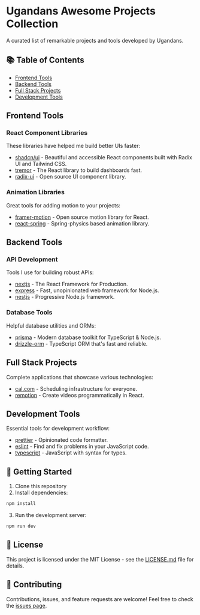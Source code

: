 # Ugandans Awesome Projects Collection

A curated list of remarkable projects and tools developed by Ugandans.

## 📚 Table of Contents

- [Frontend Tools](#frontend-tools)
- [Backend Tools](#backend-tools)
- [Full Stack Projects](#full-stack-projects)
- [Development Tools](#development-tools)

## Frontend Tools

### React Component Libraries

These libraries have helped me build better UIs faster:

- [shadcn/ui](https://github.com/shadcn/ui) - Beautiful and accessible React components built with Radix UI and Tailwind CSS.
- [tremor](https://github.com/tremorlabs/tremor) - The React library to build dashboards fast.
- [radix-ui](https://github.com/radix-ui/primitives) - Open source UI component library.

### Animation Libraries

Great tools for adding motion to your projects:

- [framer-motion](https://github.com/framer/motion) - Open source motion library for React.
- [react-spring](https://github.com/pmndrs/react-spring) - Spring-physics based animation library.

## Backend Tools

### API Development

Tools I use for building robust APIs:

- [nextjs](https://github.com/vercel/next.js) - The React Framework for Production.
- [express](https://github.com/expressjs/express) - Fast, unopinionated web framework for Node.js.
- [nestjs](https://github.com/nestjs/nest) - Progressive Node.js framework.

### Database Tools

Helpful database utilities and ORMs:

- [prisma](https://github.com/prisma/prisma) - Modern database toolkit for TypeScript & Node.js.
- [drizzle-orm](https://github.com/drizzle-team/drizzle-orm) - TypeScript ORM that's fast and reliable.

## Full Stack Projects

Complete applications that showcase various technologies:

- [cal.com](https://github.com/calcom/cal.com) - Scheduling infrastructure for everyone.
- [remotion](https://github.com/remotion-dev/remotion) - Create videos programmatically in React.

## Development Tools

Essential tools for development workflow:

- [prettier](https://github.com/prettier/prettier) - Opinionated code formatter.
- [eslint](https://github.com/eslint/eslint) - Find and fix problems in your JavaScript code.
- [typescript](https://github.com/microsoft/TypeScript) - JavaScript with syntax for types.

## 🚀 Getting Started

1. Clone this repository
2. Install dependencies:

```bash
npm install
```

3. Run the development server:

```bash
npm run dev
```

## 📝 License

This project is licensed under the MIT License - see the [LICENSE.md](LICENSE.md) file for details.

## 🤝 Contributing

Contributions, issues, and feature requests are welcome! Feel free to check the [issues page](issues).
